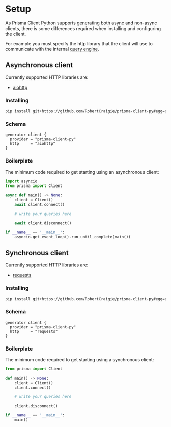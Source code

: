 # Setup

As Prisma Client Python supports generating both async and non-async clients, there is some differences required when installing and configuring the client.

For example you must specify the http library that the client will use to communicate with the internal [query engine](https://www.prisma.io/docs/concepts/overview/under-the-hood#prisma-engines).

## Asynchronous client

Currently supported HTTP libraries are:

* [aiohttp](https://github.com/aio-libs/aiohttp)

### Installing

```sh
pip install git+https://github.com/RobertCraigie/prisma-client-py#egg=prisma-client[aiohttp]
```

### Schema

```prisma
generator client {
  provider = "prisma-client-py"
  http     = "aiohttp"
}
```

### Boilerplate

The minimum code required to get starting using an asynchronous client:

```py
import asyncio
from prisma import Client

async def main() -> None:
    client = Client()
    await client.connect()

    # write your queries here

    await client.disconnect()

if __name__ == '__main__':
    asyncio.get_event_loop().run_until_complete(main())
```

## Synchronous client

Currently supported HTTP libraries are:

* [requests](https://github.com/psf/requests)

### Installing

```sh
pip install git+https://github.com/RobertCraigie/prisma-client-py#egg=prisma-client[requests]
```

### Schema

```prisma
generator client {
  provider = "prisma-client-py"
  http     = "requests"
}
```

### Boilerplate

The minimum code required to get starting using a synchronous client:

```py
from prisma import Client

def main() -> None:
    client = Client()
    client.connect()

    # write your queries here

    client.disconnect()

if __name__ == '__main__':
    main()
```
